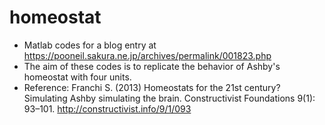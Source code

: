 # homeostat

* Matlab codes for a blog entry at https://pooneil.sakura.ne.jp/archives/permalink/001823.php
* The aim of these codes is to replicate the behavior of Ashby's homeostat with four units.
* Reference: Franchi S. (2013) Homeostats for the 21st century? Simulating Ashby simulating the brain. Constructivist Foundations 9(1): 93–101. http://constructivist.info/9/1/093
